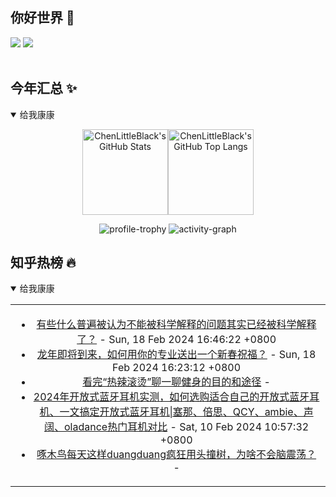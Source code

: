 ## 你好世界 👋

[![](https://img.shields.io/badge/@ChenLittleBlack-1a6c81?style=flat&logo=java&logoColor=1a6c81&label=Java&colorA=ffffff)](https://www.java.com/)
[![](https://img.shields.io/badge/@ChenLittleBlack-41b883?style=flat&logo=vuedotjs&logoColor=41b883&label=Vue&colorA=ffffff)](https://cn.vuejs.org/)

<div align="center">

<img alt="" src="https://readme-typing-svg.herokuapp.com?font=Consolas&center=true&vCenter=true&width=800&height=60&lines=The+traveler+often+arrives%2C+and+the+doer+often+succeeds.">
<img width="800"  height="3" alt="" src="https://camo.githubusercontent.com/82291b0fe831bfc6781e07fc5090cbd0a8b912bb8b8d4fec0696c881834f81ac/68747470733a2f2f70726f626f742e6d656469612f394575424971676170492e676966">

</div>


## 今年汇总 ✨

<details open>

<summary>给我康康</summary>

<div align="center">

<img height="137px" alt="ChenLittleBlack's GitHub Stats" src="https://github-readme-stats-roan-delta.vercel.app/api?username=ChenLittleBlack&hide_title=false&hide_border=true&show_icons=true&include_all_commits=true&line_height=21&bg_color=0,EC6C6C,FFD479,FFFC79,73FA79&theme=graywhite&locale=cn" /><img align="" height="137px" alt="ChenLittleBlack's GitHub Top Langs" src="https://github-readme-stats-roan-delta.vercel.app/api/top-langs/?username=ChenLittleBlack&hide_title=false&hide_border=true&layout=compact&bg_color=0,73FA79,73FDFF,D783FF&theme=graywhite&locale=cn" />

<img alt="profile-trophy" src="https://github-profile-trophy.vercel.app/?username=ChenLittleBlack&theme=algolia&column=-1" />

<img alt="activity-graph" src="https://activity-graph.herokuapp.com/graph?username=ChenLittleBlack&theme=github" />

</div>

</details>


## 知乎热榜 🔥

<details open>

<summary>给我康康</summary>

<div align="center">

<table style="height: 300px;">
<tr>
<td align="center" valign="middle">

<!-- START_SECTION:blog -->
* <a href='http://www.zhihu.com/question/24585559/answer/3396345556?utm_campaign=rss&utm_medium=rss&utm_source=rss&utm_content=title' target='_blank'>有些什么普遍被认为不能被科学解释的问题其实已经被科学解释了？</a> - Sun, 18 Feb 2024 16:46:22 +0800
* <a href='http://www.zhihu.com/question/641826071/answer/3384795807?utm_campaign=rss&utm_medium=rss&utm_source=rss&utm_content=title' target='_blank'>龙年即将到来，如何用你的专业送出一个新春祝福？</a> - Sun, 18 Feb 2024 16:23:12 +0800
* <a href='http://zhuanlan.zhihu.com/p/682134877?utm_campaign=rss&utm_medium=rss&utm_source=rss&utm_content=title' target='_blank'>看完“热辣滚烫”聊一聊健身的目的和途径</a> - 
* <a href='http://zhuanlan.zhihu.com/p/681870051?utm_campaign=rss&utm_medium=rss&utm_source=rss&utm_content=title' target='_blank'>2024年开放式蓝牙耳机实测，如何选购适合自己的开放式蓝牙耳机、一文搞定开放式蓝牙耳机|塞那、倍思、QCY、ambie、声阔、oladance热门耳机对比</a> - Sat, 10 Feb 2024 10:57:32 +0800
* <a href='http://zhuanlan.zhihu.com/p/681416135?utm_campaign=rss&utm_medium=rss&utm_source=rss&utm_content=title' target='_blank'>啄木鸟每天这样duangduang疯狂用头撞树，为啥不会脑震荡？</a> - 
<!-- END_SECTION:blog -->

</td>
</tr>
</table>

</div>
</details>
